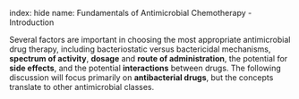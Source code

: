 index: hide
name: Fundamentals of Antimicrobial Chemotherapy - Introduction

Several factors are important in choosing the most appropriate antimicrobial drug therapy, including bacteriostatic versus bactericidal mechanisms,  **spectrum of activity**,  **dosage** and  **route of administration**, the potential for  **side effects**, and the potential  **interactions** between drugs. The following discussion will focus primarily on  **antibacterial drugs**, but the concepts translate to other antimicrobial classes.
